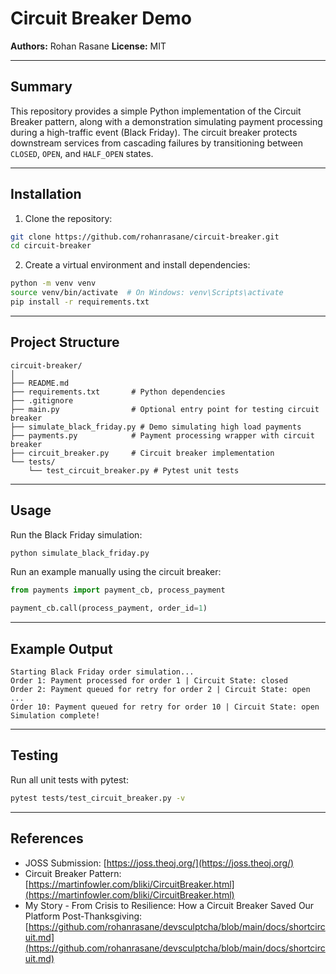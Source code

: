# Circuit Breaker Demo

**Authors:** Rohan Rasane
**License:** MIT

---

## Summary

This repository provides a simple Python implementation of the Circuit Breaker pattern, along with a demonstration simulating payment processing during a high-traffic event (Black Friday). The circuit breaker protects downstream services from cascading failures by transitioning between `CLOSED`, `OPEN`, and `HALF_OPEN` states.

---

## Installation

1. Clone the repository:

```bash
git clone https://github.com/rohanrasane/circuit-breaker.git
cd circuit-breaker
```

2. Create a virtual environment and install dependencies:

```bash
python -m venv venv
source venv/bin/activate  # On Windows: venv\Scripts\activate
pip install -r requirements.txt
```

---

## Project Structure

```
circuit-breaker/
│
├── README.md
├── requirements.txt       # Python dependencies
├── .gitignore
├── main.py                # Optional entry point for testing circuit breaker
├── simulate_black_friday.py # Demo simulating high load payments
├── payments.py            # Payment processing wrapper with circuit breaker
├── circuit_breaker.py     # Circuit breaker implementation
└── tests/
    └── test_circuit_breaker.py # Pytest unit tests
```

---

## Usage

Run the Black Friday simulation:

```bash
python simulate_black_friday.py
```

Run an example manually using the circuit breaker:

```python
from payments import payment_cb, process_payment

payment_cb.call(process_payment, order_id=1)
```

---

## Example Output

```
Starting Black Friday order simulation...
Order 1: Payment processed for order 1 | Circuit State: closed
Order 2: Payment queued for retry for order 2 | Circuit State: open
...
Order 10: Payment queued for retry for order 10 | Circuit State: open
Simulation complete!
```

---

## Testing

Run all unit tests with pytest:

```bash
pytest tests/test_circuit_breaker.py -v
```

---

## References

* JOSS Submission: [https://joss.theoj.org/](https://joss.theoj.org/)
* Circuit Breaker Pattern: [https://martinfowler.com/bliki/CircuitBreaker.html](https://martinfowler.com/bliki/CircuitBreaker.html)
* My Story - From Crisis to Resilience: How a Circuit Breaker Saved Our Platform Post-Thanksgiving: [https://github.com/rohanrasane/devsculptcha/blob/main/docs/shortcircuit.md](https://github.com/rohanrasane/devsculptcha/blob/main/docs/shortcircuit.md)